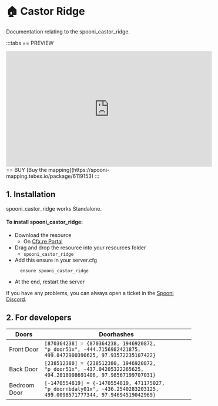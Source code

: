 # 🏠 Castor Ridge
Documentation relating to the spooni_castor_ridge.

:::tabs
== PREVIEW
<iframe width="560" height="315" src="https://www.youtube.com/embed/HJKuvCEfplQ?si=KYe3LoHhmr8UZSwq" frameborder="0" allow="accelerometer; autoplay; clipboard-write; encrypted-media; gyroscope; picture-in-picture; web-share" allowfullscreen></iframe>
== BUY
[Buy the mapping](https://spooni-mapping.tebex.io/package/6119153)
:::

## 1. Installation
spooni_castor_ridge works Standalone.  

#### To install spooni_castor_ridge:
- Download the resource
  - On [Cfx.re Portal](https://portal.cfx.re/)
- Drag and drop the resource into your resources folder
  - `spooni_castor_ridge`
- Add this ensure in your server.cfg
  ```
    ensure spooni_castor_ridge
  ```
- At the end, restart the server

If you have any problems, you can always open a ticket in the [Spooni Discord](https://discord.gg/spooni).

## 2. For developers
| Doors                     | Doorhashes
|---------------------------|----------------------------------------------------------------------------------|
| Front Door                | `[870364238] = {870364238, 1946920872, "p_door51x", -444.7156982421875, 499.8472900390625, 97.93572235107422}`
| Back Door                 | `[238512380] = {238512380, 1946920872, "p_door51x", -437.04205322265625, 494.2818908691406, 97.98567199707031}`
| Bedroom Door              | `[-1470554819] = {-1470554819, 471175027, "p_doornbdaly01x", -436.2540283203125, 499.0098571777344, 97.94694519042969}`